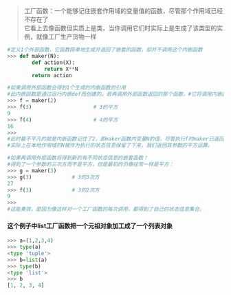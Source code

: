 > 工厂函数：一个能够记住嵌套作用域的变量值的函数，尽管那个作用域已经不存在了  
> 它看上去像函数但实质上是类，当你调用它们时实际上是生成了该类型的实例，就像工厂生产货物一样

```python
#定义1个外部函数，它函数简单地生成并返回了嵌套的函数，却并不调用这个内嵌函数
>>> def maker(N):
        def action(X):
            return X**N
        return action  

#如果调用外部函数会得到1个生成的内嵌函数的引用
#此内嵌函数是通过运行内嵌def而创建的。若再调用外部函数返回的那个函数，#它将调用内嵌函数，就是说maker函数内的名为action的函数。
>>> f = maker(2)
>>> f(3)                    # 3的平方
9
>>> f(4)                    # 4的平方
16
>>> 
#此时最不平凡的就是内嵌函数记住了2，即maker函数内变量N的值，尽管执行f时maker已返回了值并且退出（闭包）。
#实际上在本地作用域的N被作为执行的状态信息保留了下来，我们返回其参数的平方运算。 

#如果再调用外层函数将得到新的有不同状态信息的嵌套函数！
#得到了一个参数的三次方而不是平方，但是最初的仍像往常一样是平方：
>>> g = maker(3)
>>> g(3)             # 3的3次方
27
>>> f(3)             # 3的2次方
9
>>> 
#这能奏效，是因为像这样对一个工厂函数的每次调用，都得到了自己的状态信息集合。
```

#### 这个例子中list工厂函数把一个元祖对象加工成了一个列表对象
```python
>>> a=(1,2,3,4)
>>> type(a)
<type 'tuple'>
>>> b=list(a)
>>> type(b)
<type 'list'>
>>> b
[1, 2, 3, 4]
```
